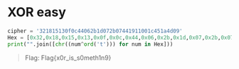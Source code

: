 <h1>XOR easy</h1>

```python
cipher = '321815130f0c44062b1d072b07441911001c451a4d09'
Hex = [0x32,0x18,0x15,0x13,0x0f,0x0c,0x44,0x06,0x2b,0x1d,0x07,0x2b,0x07,0x44,0x19,0x11,0x00,0x1c,0x45,0x1a,0x4d,0x09]
print("".join([chr((num^ord('t'))) for num in Hex]))
```

>Flag: Flag{x0r_is_s0meth1n9}